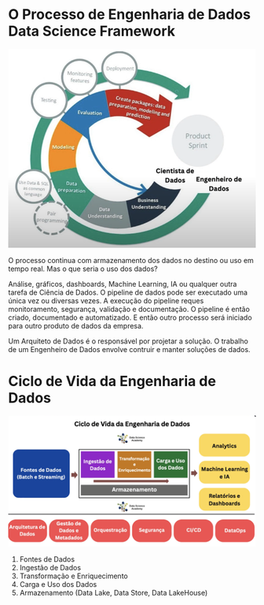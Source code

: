 # O Processo de Engenharia de Dados Data Science Framework

![Engenheiro de Dados](Engenheiro%20de%20Dados%20e%20Cientista%20de%20Dados.png)

O processo continua com armazenamento dos dados no destino ou uso em tempo real. Mas o que seria o uso dos dados?

Análise, gráficos, dashboards, Machine Learning, IA ou qualquer outra tarefa de Ciência de Dados. O pipeline de dados pode ser executado uma única vez ou diversas vezes. A execução do pipeline reques monitoramento, segurança, validação e documentação. O pipeline é então criado, documentado e automatizado. E então outro processo será iniciado para outro produto de dados da empresa. 

Um Arquiteto de Dados é o responsável por projetar a solução. O trabalho de um Engenheiro de Dados envolve contruir e manter soluções de dados.

# Ciclo de Vida da Engenharia de Dados

![Ciclo de Vida da Engenharia de Dados](Ciclo%20de%20Vida%20da%20Engenharia%20de%20Dados.png)

1. Fontes de Dados
2. Ingestão de Dados
3. Transformação e Enriquecimento
4. Carga e Uso dos Dados
5. Armazenamento (Data Lake, Data Store, Data LakeHouse)